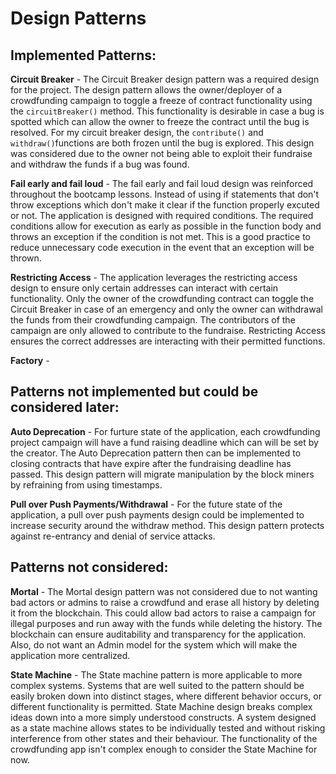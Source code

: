 # Design Patterns

## Implemented Patterns:

**Circuit Breaker** - The Circuit Breaker design pattern was a required design for the project. The design pattern allows the owner/deployer of a crowdfunding campaign to toggle a freeze of contract functionality using the `circuitBreaker()` method. This functionality is desirable in case a bug is spotted which can allow the owner to freeze the contract until the bug is resolved. For my circuit breaker design, the `contribute()` and `withdraw()`functions are both frozen until the bug is explored. This design was considered due to the owner not being able to exploit their fundraise and withdraw the funds if a bug was found.

**Fail early and fail loud** - The fail early and fail loud design was reinforced throughout the bootcamp lessons. Instead of using if statements that don't throw exceptions which don't make it clear if the function properly excuted or not. The application is designed with required conditions. The required conditions allow for execution as early as possible in the function body and throws an exception if the condition is not met. This is a good practice to reduce unnecessary code execution in the event that an exception will be thrown.

**Restricting Access** - The application leverages the restricting access design to ensure only certain addresses can interact with certain functionality. Only the owner of the crowdfunding contract can toggle the Circuit Breaker in case of an emergency and only the owner can withdrawal the funds from their crowdfunding campaign. The contributors of the campaign are only allowed to contribute to the fundraise. Restricting Access ensures the correct addresses are interacting with their permitted functions.

**Factory** - 

## Patterns not implemented but could be considered later:

**Auto Deprecation** - For furture state of the application, each crowdfunding project campaign will have a fund raising deadline which can will be set by the creator. The Auto Deprecation pattern then can be implemented to closing contracts that have expire after the fundraising deadline has passed. This design pattern will migrate manipulation by the block miners by refraining from using timestamps.

**Pull over Push Payments/Withdrawal** - For the future state of the application, a pull over push payments design could be implemented to increase security around the withdraw method. This design pattern protects against re-entrancy and denial of service attacks.

## Patterns not considered:

**Mortal** - The Mortal design pattern was not considered due to not wanting bad actors or admins to raise a crowdfund and erase all history by deleting it from the blockchain. This could allow bad actors to raise a campaign for illegal purposes and run away with the funds while deleting the history. The blockchain can ensure auditability and transparency for the application. Also, do not want an Admin model for the system which will make the application more centralized. 

**State Machine** - The State machine pattern is more applicable to more complex systems. Systems that are well suited to the pattern should be easily broken down into distinct stages, where different behavior occurs, or different functionality is permitted. State Machine design breaks complex ideas down into a more simply understood constructs. A system designed as a state machine allows states to be individually tested and without risking interference from other states and their behaviour. The functionality of the crowdfunding app isn't complex enough to consider the State Machine for now.
